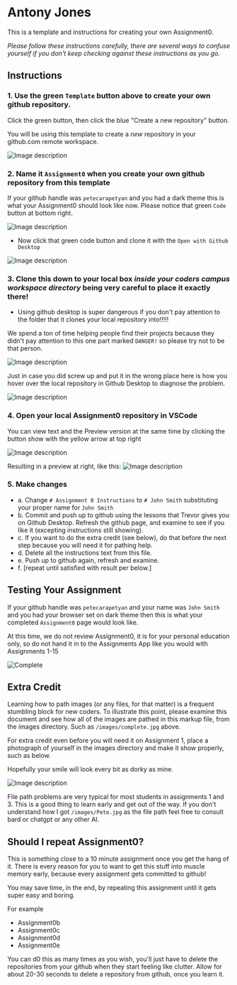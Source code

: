 # Antony Jones
This is a template and instructions for creating your own Assignment0.

_Please follow these instructions carefully, there are several ways to confuse yourself if you don't keep checking against these instructions as you go._

## Instructions

### 1. Use the green `Template` button above to create your own github repository. 

Click the green button, then click the blue "Create a new repository" button.

You will be using this template to create a _new_ repository in your github.com remote workspace.


![Image description](/images/a0this.png)

### 2. Name it `Assignment0` when you create your own github repository from this template

If your github handle was `petecarapetyan` and you had a dark theme this is what your Assignment0 should look like now. Please notice that green `Code` button at bottom right.


![Image description](/images/new.jpg)

- Now click that green code button and clone it with the `Open with Github Desktop`

![Image description](/images/openWithGithubDesktop.jpg)

### 3. Clone this down to your local box _**inside your coders campus workspace directory**_ being very careful to place it exactly there!


- Using github desktop is super dangerous if you don't pay attention to the folder that it clones your local repository into!!!!!

We spend a ton of time helping people find their projects because they didn't pay attention to this one part marked `DANGER!` so please try not to be that person.

![Image description](/images/danger.jpg)

Just in case you did screw up and put it in the wrong place here is how you hover over the local repository in Github Desktop to diagnose the problem.

![Image description](/images/diagnose.jpg)

### 4. Open your local Assignment0 repository in VSCode

You can view text and the Preview version at the same time by clicking the button show with the yellow arrow at top right

![Image description](/images/preview.jpg)

Resulting in a preview at right, like this:
![Image description](/images/likeso.jpg)

### 5. Make changes

- a. Change `# Assignment 0 Instructions` to `# John Smith` substituting your proper name for `John Smith`
- b. Commit and push up to github using the lessons that Trevor gives you on Github Desktop. Refresh the github page, and examine to see if you like it (excepting instructions still showing).
- c. If you want to do the extra credit (see below), do that before the next step because you will need it for pathing help.
- d. Delete all the instructions text from this file.
- e. Push up to github again, refresh and examine.
- f. [repeat until satisfied with result per below.]

## Testing Your Assignment

If your github handle was `petecarapetyan` and your name was `John Smith` and you had your browser set on dark theme then this is what your completed `Assignment0` page would look like.

At this time, we do not review Assignment0, it is for your personal education only, so do not hand it in to the Assignments App like you would with Assignments 1-15

![Complete](/images/complete.jpg)

## Extra Credit

Learning how to path images (or any files, for that matter) is a frequent stumbling block for new coders. To illustrate this point, please examine this document and see how all of the images are pathed in this markup file, from the images directory. Such as `/images/complete.jpg` above.

For extra credit even before you will need it on Assignment 1, place a photograph of yourself in the images directory and make it show properly, such as below.

Hopefully your smile will look every bit as dorky as mine.

![Image description](/images/wpic.jpg)

File path problems are very typical for most students in assignments 1 and 3. This is a good thing to learn early and get out of the way. If you don't understand how I got `/images/Pete.jpg` as the file path feel free to consult bard or chatgpt or any other AI.

## Should I repeat Assignment0?

This is something close to a 10 minute assignment once you get the hang of it. There is every reason for you to want to get this stuff into muscle memory early, because every assignment gets committed to github! 

You may save time, in the end, by repeating this assignment until it gets super easy and boring.

For example

- Assignment0b
- Assignment0c
- Assignment0d
- Assignment0e

You can d0 this as many times as you wish, you'll just have to delete the repositories from your github when they start feeling like clutter. Allow for about 20-30 seconds to delete a repository from github, once you learn it.

